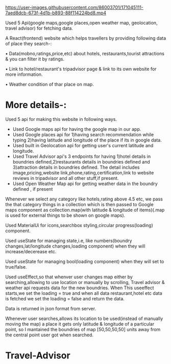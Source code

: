 

https://user-images.githubusercontent.com/86003701/171045111-7aed8dcb-673f-4d1b-b893-88f114224bd8.mp4





Used 5 Api(google maps,google places,open weather map, geolocation, travel advisor) for fetching data.

A React(frontend) website which helps travellers by providing following data of place they search-:

• Data(mobno,ratings,price,etc) about hotels, restaurants,tourist attractions & you can filter it by ratings.

• Link to hotel/restaurant's tripadvisor page & link to its own website for more information.

• Weather condition of thar place on map.


# More details-:
Used 5 api for making this website in following ways.
* Used Google maps api for having the google map in our app.
* Used Google places api for 1)having search recommendation while typing  2)having latitude and longitude of the place if its in google data.
* Used built in Geolocation api for getting user's current latitude and longitude.
* Used Travel Advisor api's 3 endpoints for having 1)hotel details in boundries defined,2)restaurants details in boundries defined and 3)attraction details in boundries defined. The detail includes image,pricing,website link,phone,rating,certification,link to website reviews in tripadvisor and all other stuff,if present.
* Used Open Weather Map api for getting weather data in the boundry defined , if present


Whenever we select any category like hotels,rating above 4.5 etc, we pass the that category things in a collection which is then passed to Google maps component as collection.map(with latitude & longitude of items)(.map is used for external things to be shown on google maps).

Used MaterialUi for icons,searchbox styling,circular progress(loading) component.


Used useState for managing state,i.e, like numbers(boundry changes,lat/longitude changes,loading component) when they will increase/decerease etc.

Used useState for managing bool(loading component) when they will set to true/false.

Used useEffect,so that whenver user changes map either by searching,allowing to use location or manually by scrolling, Travel advisor & weather api requests data for the new boundries. When This useeffect starts,we set the loading = true and when all data restaurant,hotel etc data is fetched we set the loading = false and return the data.

Data is returned in json format from server.

Whenever user searches,allows its location to be used(instead of manually moving the map) a place it gets only latitude & longitude of a particular point, so I mantained the boundries of map [50,50,50,50] units away from the central point user got when searched.
# Travel-Advisor

